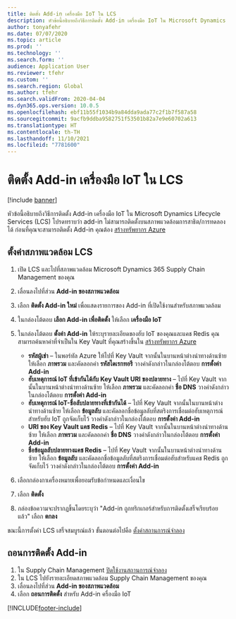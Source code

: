 ```yaml
---
title: ติดตั้ง Add-in เครื่องมือ IoT ใน LCS
description: หัวข้อนี้อธิบายถึงวิธีการติดตั้ง Add-in เครื่องมือ IoT ใน Microsoft Dynamics Lifecycle Services (LCS)
author: tonyafehr
ms.date: 07/07/2020
ms.topic: article
ms.prod: ''
ms.technology: ''
ms.search.form: ''
audience: Application User
ms.reviewer: tfehr
ms.custom: ''
ms.search.region: Global
ms.author: tfehr
ms.search.validFrom: 2020-04-04
ms.dyn365.ops.version: 10.0.5
ms.openlocfilehash: ebf11b55f1034b9a84dda9ada77c2f1b7f587a58
ms.sourcegitcommit: 9acfb9ddba9582751f53501b82a7e9e60702a613
ms.translationtype: HT
ms.contentlocale: th-TH
ms.lasthandoff: 11/10/2021
ms.locfileid: "7781600"
---
```

# <a name="install-the-iot-intelligence-add-in-in-lcs"></a>ติดตั้ง Add-in เครื่องมือ IoT ใน LCS

[!include [banner](../../includes/banner.md)]

หัวข้อนี้อธิบายถึงวิธีการติดตั้ง Add-in เครื่องมือ IoT ใน Microsoft Dynamics Lifecycle Services (LCS) โปรดทราบว่า add-in ไม่สามารถติดตั้งบนสภาพแวดล้อมการสาธิต/การทดลองได้ ก่อนที่คุณจะสามารถติดตั้ง Add-in คุณต้อง [สร้างทรัพยากร Azure](iot-azure-setup.md)

## <a name="set-up-the-lcs-environment"></a>ตั้งค่าสภาพแวดล้อม LCS

1. เปิด LCS และไปที่สภาพแวดล้อม Microsoft Dynamics 365 Supply Chain Management ของคุณ
2. เลื่อนลงไปที่ส่วน **Add-in ของสภาพแวดล้อม**
3. เลือก **ติดตั้ง Add-in ใหม่** เพื่อแสดงรายการของ Add-in ที่เปิดใช้งานสำหรับสภาพแวดล้อม
4. ในกล่องโต้ตอบ **เลือก Add-in เพื่อติดตั้ง** ให้เลือก **เครื่องมือ IoT**
5. ในกล่องโต้ตอบ **ตั้งค่า Add-in** ให้ระบุรายละเอียดของฮับ IoT ของคุณและแคช Redis คุณสามารถค้นหาค่าที่จำเป็นใน Key Vault ที่คุณสร้างขึ้นใน [สร้างทรัพยากร Azure](iot-azure-setup.md)

    + **รหัสผู้เช่า** – ในพอร์ทัล Azure ให้ไปที่ Key Vault จากนั้นในบานหน้าต่างนำทางด้านซ้าย ให้เลือก **ภาพรวม** และคัดลอกค่า **รหัสไดเรกทอรี** วางค่าดังกล่าวในกล่องโต้ตอบ **การตั้งค่า Add-in**
    + **ฮับเหตุการณ์ IoT ที่เข้ากันได้กับ Key Vault URI ของปลายทาง** – ไปที่ Key Vault จากนั้นในบานหน้าต่างนำทางด้านซ้าย ให้เลือก **ภาพรวม** และคัดลอกค่า **ชื่อ DNS** วางค่าดังกล่าวในกล่องโต้ตอบ **การตั้งค่า Add-in**
    + **ฮับเหตุการณ์ IoT-ชื่อลับปลายทางที่เข้ากันได้** – ไปที่ Key Vault จากนั้นในบานหน้าต่างนำทางด้านซ้าย ให้เลือก **ข้อมูลลับ** และคัดลอกชื่อข้อมูลลับที่สตริงการเชื่อมต่อฮับเหตุการณ์สำหรับฮับ IoT ถูกจัดเก็บไว้ วางค่าดังกล่าวในกล่องโต้ตอบ **การตั้งค่า Add-in**
    + **URI ของ Key Vault แคช Redis** – ไปที่ Key Vault จากนั้นในบานหน้าต่างนำทางด้านซ้าย ให้เลือก **ภาพรวม** และคัดลอกค่า **ชื่อ DNS** วางค่าดังกล่าวในกล่องโต้ตอบ **การตั้งค่า Add-in**
    + **ชื่อข้อมูลลับปลายทางแคช Redis** – ไปที่ Key Vault จากนั้นในบานหน้าต่างนำทางด้านซ้าย ให้เลือก **ข้อมูลลับ** และคัดลอกชื่อข้อมูลลับที่สตริงการเชื่อมต่อฮับสำหรับแคช Redis ถูกจัดเก็บไว้ วางค่าดังกล่าวในกล่องโต้ตอบ **การตั้งค่า Add-in**

6. เลือกกล่องกาเครื่องหมายเพื่อยอมรับข้อกำหนดและเงื่อนไข
7. เลือก **ติดตั้ง**
8. กล่องข้อความจะปรากฏขึ้นโดยระบุว่า "Add-in ถูกทริกเกอร์สำหรับการติดตั้งเสร็จเรียบร้อยแล้ว" เลือก **ตกลง**

ขณะนี้การตั้งค่า LCS เสร็จสมบูรณ์แล้ว ขั้นตอนต่อไปคือ [ตั้งค่าสถานการณ์จำลอง](iot-scenario-setup.md)

## <a name="uninstall-the-add-in"></a><a id="uninstall-addin"></a>ถอนการติดตั้ง Add-in

1. ใน Supply Chain Management [ปิดใช้งานสถานการณ์จำลอง](iot-scenario-setup.md#disable-a-scenario)
2. ใน LCS ไปยังรายละเอียดสภาพแวดล้อม Supply Chain Management ของคุณ
3. เลื่อนลงไปที่ส่วน **Add-in ของสภาพแวดล้อม**
4. เลือก **ถอนการติดตั้ง** สำหรับ Add-in ครื่องมือ IoT


[!INCLUDE[footer-include](../../includes/footer-banner.md)]